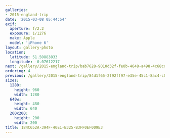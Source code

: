 ```yaml
---
galleries:
- 2015-england-trip
date: '2015-03-08 05:44:54'
exif:
  aperture: f/2.2
  exposure: 1/1276
  make: Apple
  model: 'iPhone 6'
layout: gallery-photo
location:
  latitude: 51.50883833
  longitude: -0.07612217
next: /gallery/2015-england-trip/bab7628-9010d32f-fe0b-4648-a498-4c68cdd114de
ordering: 4
previous: /gallery/2015-england-trip/84d1f65-2f92ff97-e35e-45c1-8ac4-c01b017d0636
sizes:
  1280:
    height: 960
    width: 1280
  640w:
    height: 480
    width: 640
  200x200:
    height: 200
    width: 200
title: 184C652A-394F-40E1-B325-B3FF0EF009E3
---
```

